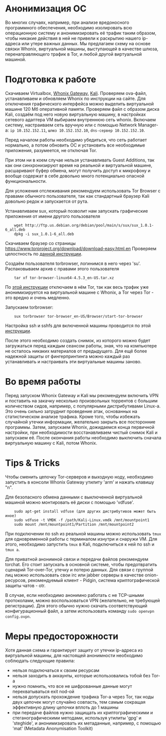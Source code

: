 # Анонимизация ОС

Во многих случаях, например, при анализе вредоносного программного обеспечения, необходимо изолировать всю операционную систему и анонимизировать её трафик таким образом, чтобы никакие действия в ней не привели к раскрытию нашего ip-адреса или утере важных данных. Мы предлагаем схему на основе связки Whonix, виртуальной машины, выступающей в качестве шлюза, перенаправляющего трафик в Tor, и любой другой виртуальной машиной.

# Подготовка к работе

Скачиваем Virtualbox, [Whonix Gateway](https://goo.gl/wq0IuZ), [Kali](https://goo.gl/sPcNTX). Проверяем ova-файл, устанавливаем и обновляем Whonix по инструкции на сайте. Для отключения графического интерфейса можно выделить виртуальной машине 120 Мб оперативной памяти. Проверяем файл с образом диска Kali, создаём под него новую виртуальную машину, в настройках сетевого адаптера VM выбираем внутреннюю сеть whonix. Включаем систему, настраиваем сеть вручную или с помощью Network Manager-а: `ip 10.152.152.11`, `шлюз 10.152.152.10`, `dns-сервер 10.152.152.10`.

Перед началом работы необходимо убедиться, что сеть работает нормально, а потом обновить ОС и установить все необходимые приложения, разумеется, не отключая Tor.

При этом ни в коем случае нельзя устанавливать Guest Additions, так как они синхронизируют время на реальной и виртуальной машине, расшаривают буфер обмена, могут получить доступ к микрофону и вообще содержат в себе довольно много потенциально опасной функциональности.

Для усложения отслеживания рекомендуем использовать Tor Browser с правами обычного пользователя, так как стандартный браузер Kali довольно редок и запускается от рута.

Устанавливаем sux, который позволит нам запускать графические приложения от имени другого пользователя

        wget http://ftp.us.debian.org/debian/pool/main/s/sux/sux_1.0.1-6_all.deb
        dpkg -i sux_1.0.1-6_all.deb

Скачиваем браузер со страницы https://www.torproject.org/download/download-easy.html.en
Проверяем целостность по [данной инструкции](https://www.torproject.org/docs/verifying-signatures.html.en).

Создаём пользователя torbrowser, логинимся в него через 'su'.
Распаковываем архив с правами этого пользователя

        tar xf tor-browser-linux64-4.5.3_en-US.tar.xz

По [этой инструкции](https://geektimes.ru/post/247784/) отключаем в нём Tor, так как весь трафик уже анонимизируется на виртуальной машине с Whonix, а Tor через Tor - это вредно и очень медленно.

Запускаем torbrowser:

        sux torbrowser tor-browser_en-US/Browser/start-tor-browser

Настройка ssh и sshfs для включенной машины проводится по этой [инструкции](https://www.whonix.org/wiki/Sshfs_into_Whonix-Workstation).

После этого необходимо создать снимок, из которого можно будет загружаться перед каждым сеансом работы, зная, что на компьютере не осталось никаких материалов от предыдущего. Для ещё более надежной защиты от фингерпринтинга можно каждый раз устанавливать и настраивать эти виртуальные машины заново.

# Во время работы

Перед запуском Whonix Gateway и Kali мы рекомендуем включить VPN и поставить на закачку несколько произвольных торрентов с большим количеством сидов, например, с популярными дистрибутивами Linux-a. Это очень сильно затруднит проведение атак, основанных на статистическом анализе трафика. Кроме того, чтобы избежать случайной утечки информации, желательно закрыть все посторонние программы. 
Затем, запускаем Whonix, дожидаемся конца первичной настройки, при необходимости восстанавливаем чистый снимок Kali и запускаем её. После окончания работы необходимо выключить сначала виртуальную машину с Kali, потом Whonix.

# Tips & Tricks

Чтобы сменить цепочку Tor-серверов и выходную ноду, необходимо запустить в консоли Whonix Gateway утилиту 'arm' и нажать клавишу "n".

Для безопасного обмена данными с выключенной виртуальной машиной можно монтировать её диски с помощью 'vdfuse'.

        sudo apt-get install vdfuse (для других дистрибутивов может быть иное)
        sudo vdfuse -t VMDK -f /path/Kali-Linux.vmdk /mnt/mountpoint1
        sudo mount /mnt/mountpoint1/Partition /mnt/mountpoint2

При подключении по ssh из реальной машины можно использовать `tmux` для одновременной работы с терминалом изнутри и снаружи VM. Для этого, необходимо запустить `tmux` в Kali, подключиться к ней по ssh и `tmux a`. 

Для приватной анонимной связи и передачи файлов рекомендуем torchat. Его стоит запускать в основной системе, чтобы предотвратить сценарий Tor-over-Tor, утечку и потерю данных. Для связи с группой лиц можно использовать свои irc или jabber серверы в качестве onion-ресурсов, рекомендуемый клиент - Pidgin, система криптографической защиты чатов - otr.

В случае, если необходимо анонимно работать с не TCP-шными протоколами, можно воспользоваться VPN (желательно, не требующей регистрации). Для этого обычно нужно скачать соответствующий конфигурационный файл, а затем использовать команду `sudo openvpn config.ovpn`.

# Меры предосторожности

Хотя данная схема и гарантирует защиту от утечки ip-адреса из виртуальной машины, для настоящей анонимности необходимо соблюдать следующие правила:

- нельзя подключаться к своим ресурсам
- нельзя заходить в аккаунты, которые использовались тобой без Tor-а
- нужно помнить, что все не шифрованные данные могут перехватываться exit nod-ой
- нельзя допускать прохождение трафика Tor-a через Tor, так ноды двух цепочек могут случайно совпасть, тем самым сокращая эффективную длину цепочки вплоть до 1 машины
- при передаче файлов нужно защищать их криптографическими и стеганографическими методами, используя утилиты 'gpg' и 'steghide', и анонимизировать их метаданные, например, с помощью 'mat' (Metadata Anonymisation Toolkit)
